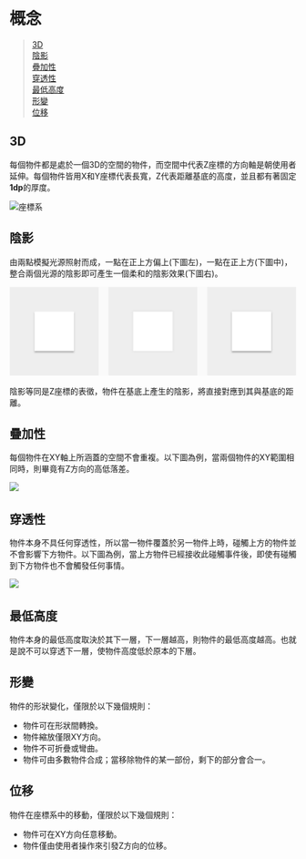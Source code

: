 # 概念

> [3D](#3D)  
> [陰影](#陰影)  
> [疊加性](#疊加性)  
> [穿透性](#穿透性)  
> [最低高度](#最低高度)  
> [形變](#形變)  
> [位移](#位移)

## 3D
每個物件都是處於一個3D的空間的物件，而空間中代表Z座標的方向軸是朝使用者延伸。每個物件皆用X和Y座標代表長寬，Z代表距離基底的高度，並且都有著固定**1dp**的厚度。

![座標系](http://material-design.storage.googleapis.com/publish/material_v_4/material_ext_publish/0Bx4BSt6jniD7UXpQYWltVjNPWXc/whatismaterial_environment_3d.png)

## 陰影
由兩點模擬光源照射而成，一點在正上方偏上(下圖左)，一點在正上方(下圖中)，整合兩個光源的陰影即可產生一個柔和的陰影效果(下圖右)。

![](../../assets/concept_shadow.png)

陰影等同是Z座標的表徵，物件在基底上產生的陰影，將直接對應到其與基底的距離。

## 疊加性
每個物件在XY軸上所涵蓋的空間不會重複。以下圖為例，當兩個物件的XY範圍相同時，則畢竟有Z方向的高低落差。

![](http://material-design.storage.googleapis.com/publish/material_v_4/material_ext_publish/0Bx4BSt6jniD7aVhXV0EtZ29OSU0/whatismaterial_properties_physical5.png)

## 穿透性
物件本身不具任何穿透性，所以當一物件覆蓋於另一物件上時，碰觸上方的物件並不會影響下方物件。以下圖為例，當上方物件已經接收此碰觸事件後，即使有碰觸到下方物件也不會觸發任何事情。

![](http://material-design.storage.googleapis.com/publish/material_v_4/material_ext_publish/0Bx4BSt6jniD7bDZac2JGV2RUNk0/whatismaterial_properties_physical3.png)

## 最低高度
物件本身的最低高度取決於其下一層，下一層越高，則物件的最低高度越高。也就是說不可以穿透下一層，使物件高度低於原本的下層。

## 形變
物件的形狀變化，僅限於以下幾個規則：
* 物件可在形狀間轉換。
* 物件縮放僅限XY方向。
* 物件不可折疊或彎曲。
* 物件可由多數物件合成；當移除物件的某一部份，剩下的部分會合一。

## 位移
物件在座標系中的移動，僅限於以下幾個規則：
* 物件可在XY方向任意移動。
* 物件僅由使用者操作來引發Z方向的位移。
